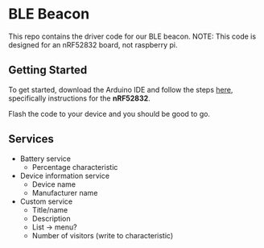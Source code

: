 # BLE Beacon

This repo contains the driver code for our BLE beacon. NOTE: This code is designed for an nRF52832 board, not raspberry pi. 

## Getting Started
To get started, download the Arduino IDE and follow the steps [here](https://learn.adafruit.com/bluefruit-nrf52-feather-learning-guide?view=all), specifically instructions for the **nRF52832**.

Flash the code to your device and you should be good to go.

## Services
- Battery service
	- Percentage characteristic
- Device information service
	- Device name
	- Manufacturer name
- Custom service
	- Title/name
	- Description
	- List -> menu?
	- Number of visitors (write to characteristic)
